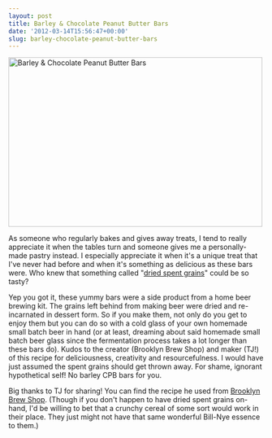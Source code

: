 ```yaml
---
layout: post
title: Barley & Chocolate Peanut Butter Bars
date: '2012-03-14T15:56:47+00:00'
slug: barley-chocolate-peanut-butter-bars
---
```

<a href="http://www.flickr.com/photos/kstar810/6982130703/" title="Barley &amp; Chocolate Peanut Butter Bars by kstar810, on Flickr"><img src="http://farm8.staticflickr.com/7054/6982130703_078eb09e5c.jpg" width="500" height="333" alt="Barley &amp; Chocolate Peanut Butter Bars"></a>

As someone who regularly bakes and gives away treats, I tend to really appreciate it when the tables turn and someone gives me a personally-made pastry instead. I especially appreciate it when it's a unique treat that I've never had before and when it's something as delicious as these bars were. Who knew that something called "<a href="http://brooklynbrewshop.com/themash/how-to-dry-spent-grain/">dried spent grains</a>" could be so tasty?

Yep you got it, these yummy bars were a side product from a home beer brewing kit. The grains left behind from making beer were dried and re-incarnated in dessert form. So if you make them, not only do you get to enjoy them but you can do so with a cold glass of your own homemade small batch beer in hand (or at least, dreaming about said homemade small batch beer glass since the fermentation process takes a lot longer than these bars do). Kudos to the creator (Brooklyn Brew Shop) and maker (TJ!) of this recipe for deliciousness, creativity and resourcefulness. I would have just assumed the spent grains should get thrown away. For shame, ignorant hypothetical self! No barley CPB bars for you.

Big thanks to TJ for sharing! You can find the recipe he used from <a href="http://brooklynbrewshop.com/themash/recipe-spent-grain-barley-chocolate-peanut-butter-bars/">Brooklyn Brew Shop</a>. (Though if you don't happen to have dried spent grains on-hand, I'd be willing to bet that a crunchy cereal of some sort would work in their place. They just might not have that same wonderful Bill-Nye essence to them.)
